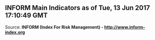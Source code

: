 ## INFORM Main Indicators as of Tue, 13 Jun 2017 17:10:49 GMT

Source: **INFORM (Index For Risk Management) - http://www.inform-index.org**